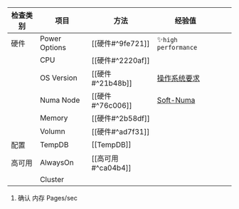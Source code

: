 
| 检查类别 | 项目          | 方法               | 经验值                                                                                                                                                                         |     |     |
| -------- | ------------- | ------------------ | ------------------------------------------------------------------------------------------------------------------------------------------------------------------------------ | --- | --- |
| 硬件     | Power Options | [[硬件#^9fe721]]   | ✨`high performance`                                                                                                                                                           |     |     |
|          | CPU           | [[硬件#^2220af]]   |                                                                                                                                                                                |     |     |
|          | OS Version    | [[硬件#^21b48b]]   | [操作系统要求](https://docs.microsoft.com/en-us/sql/sql-server/install/hardware-and-software-requirements-for-installing-sql-server?redirectedfrom=MSDN&view=sql-server-ver15) |     |     |
|          | Numa Node     | [[硬件#^76c006]]   | [Soft-Numa](https://docs.microsoft.com/en-us/sql/database-engine/configure-windows/soft-numa-sql-server?redirectedfrom=MSDN&view=sql-server-ver15)                             |     |     |
|          | Memory        | [[硬件#^2b58df]]   |                                                                                                                                                                                |     |     |
|          | Volumn        | [[硬件#^ad7f31]]   |                                                                                                                                                                                |     |     |
| 配置    |TempDB|  [[TempDB]]                  |                                                                                                                                                                                |     |     |
| 高可用   | AlwaysOn      | [[高可用#^ca04b4]] |                                                                                                                                                                                |     |     |
|          | Cluster       |                    |                                                                                                                                                                                |     |     |





1. 确认 内存 Pages/sec 


